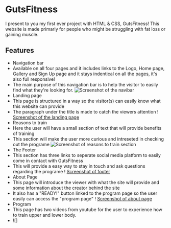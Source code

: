 # GutsFitness
I present to you my first ever project with HTML & CSS, GutsFitness!
This website is made primarly for people who might be struggling with fat loss or gaining muscle. 

## Features
- Navigation bar
- Available on all four pages and it includes links to the Logo, Home page, Gallery and Sign Up page and it stays indentical on all the pages, it's also full responsive!
- The main purpose of this navigation bar is to help the visitor to easily find what they're looking for. 
![Screenshot of the navibar](../Project1_/assets/images/navbar.png)
- Landing page
- This page is structured in a way so the visitor(s) can easily know what this website can provide
- The paragraph under the title is made to catch the viewers attention
! [Screenshot of the landing page](../Project1_/assets/images/landpage.png)
- Reasons to train
- Here the user will have a small section of text that will provide benefits of training
- This section will make the user more curious and intreseted in checking out the programe
![Screenshot of reasons to train section](../Project1_/assets/images/reasons-to-train.png)
- The Footer
- This section has three links to seperate social media platform to easily come in contact with GutsFitness
- This will provide a easy way to stay in touch and ask questions regarding the programe
! [Screenshot of footer](../Project1_/assets/images/footer.png)
- About Page 
- This page will introduce the viewer with what the site will provide and some information about the creator behind the  site
- It also has a "READY!" button linked to the program page so the user easily can access the "program page"
! [Screenshot of about page](../Project1_/assets/images/about-page.png
)
- Program 
- This page has two videos from youtube for the user to experience how to train upper and lower body.
- ![]
